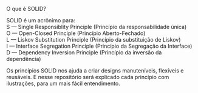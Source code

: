 O que é SOLID?  

SOLID é um acrônimo para:  
    S — Single Responsiblity Principle (Princípio da responsabilidade única)  
    O — Open-Closed Principle (Princípio Aberto-Fechado)  
    L — Liskov Substitution Principle (Princípio da substituição de Liskov)  
    I — Interface Segregation Principle (Princípio da Segregação da Interface)  
    D — Dependency Inversion Principle (Princípio da inversão da dependência)  

Os princípios SOLID nos ajuda a criar designs manuteníveis, flexíveis e reusáveis. E nesse repositório será explicado cada princípio com ilustrações, para um mais fácil entendimento.
